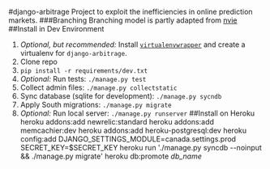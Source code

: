 #django-arbitrage
Project to exploit the inefficiencies in online prediction markets.
###Branching
Branching model is partly adapted from [nvie](http://nvie.com/posts/a-successful-git-branching-model/)
##Install in Dev Environment
1. _Optional, but recommended:_ Install [`virtualenvwrapper`](http://www.doughellmann.com/docs/virtualenvwrapper/) and create a virtualenv for `django-arbitrage`.
2. Clone repo
3. `pip install -r requirements/dev.txt`
4. _Optional:_ Run tests: `./manage.py test`
5. Collect admin files: `./manage.py collectstatic`
6. Sync database (sqlite for development): `./manage.py sycndb`
7. Apply South migrations: `./manage.py migrate`
8. _Optional:_ Run local server: `./manage.py runserver`
##Install on Heroku
    heroku addons:add newrelic:standard
    heroku addons:add memcachier:dev
    heroku addons:add heroku-postgresql:dev
    heroku config:add DJANGO_SETTINGS_MODULE=canada.settings.prod SECRET_KEY=$SECRET_KEY
    heroku run './manage.py syncdb --noinput && ./manage.py migrate'
    heroku db:promote *db_name*
